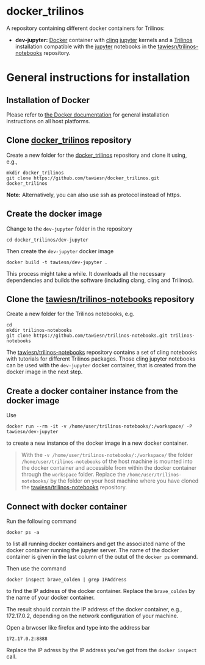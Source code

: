 # docker_trilinos

A repository containing different docker containers for Trilinos:

- __dev-jupyter:__ [Docker](https://www.docker.com/) container with [cling](https://root.cern.ch/cling) [jupyter](https://jupyter.org/) kernels and a [Trilinos](https://trilinos.github.io/) installation compatible with the [jupyter](https://jupyter.org/) notebooks in the [tawiesn/trilinos-notebooks](https://github.com/tawiesn/trilinos-notebooks) repository.

# General instructions for installation

## Installation of Docker

Please refer to [the Docker documentation](https://docs.docker.com/install/) for general installation instructions on all host platforms.

## Clone [docker_trilinos](https://github.com/tawiesn/docker_trilinos) repository

Create a new folder for the [docker_trilinos](https://github.com/tawiesn/docker_trilinos) repository and clone it using, e.g.,
```
mkdir docker_trilinos
git clone https://github.com/tawiesn/docker_trilinos.git docker_trilinos
```
__Note:__ Alternatively, you can also use ssh as protocol instead of https.

## Create the docker image
Change to the `dev-jupyter` folder in the repository
``` 
cd docker_trilinos/dev-jupyter
```
Then create the `dev-jupyter` docker image
```
docker build -t tawiesn/dev-jupyter .
```
This process might take a while. It downloads all the necessary dependencies and builds the software (including clang, cling and Trilinos).

## Clone the [tawiesn/trilinos-notebooks](https://github.com/tawiesn/trilinos-notebooks) repository

Create a new folder for the Trilinos notebooks, e.g.
```
cd
mkdir trilinos-notebooks
git clone https://github.com/tawiesn/trilinos-notebooks.git trilinos-notebooks
```
The [tawiesn/trilinos-notebooks](https://github.com/tawiesn/trilinos-notebooks) repository contains a set of cling notebooks with tutorials for different Trilinos packages. Those cling jupyter notebooks can be used with the `dev-jupyter` docker container, that is created from the docker image in the next step.

## Create a docker container instance from the docker image
Use
```
docker run --rm -it -v /home/user/trilinos-notebooks/:/workspace/ -P tawiesn/dev-jupyter
```
to create a new instance of the docker image in a new docker container. 
> With the `-v /home/user/trilinos-notebooks/:/workspace/` the folder `/home/user/trilinos-notebooks` of the host machine is mounted into the docker container and accessible from within the docker container through the `workspace` folder. Replace the `/home/user/trilinos-notebooks/` by the folder on your host machine where you have cloned the [tawiesn/trilinos-notebooks](https://github.com/tawiesn/trilinos-notebooks) repository.

## Connect with docker container

Run the following command
```
docker ps -a
```
to list all running docker containers and get the associated name of the docker container running the jupyter server. The name of the docker container is given in the last column of the outut of the `docker ps` command.

Then use the command
```
docker inspect brave_colden | grep IPAddress
```
to find the IP address of the docker container. Replace the `brave_colden` by the name of your docker container.

The result should contain the IP address of the docker container, e.g., 172.17.0.2, depending on the network configuration of your machine.

Open a brwoser like firefox and type into the address bar
```
172.17.0.2:8888
```
Replace the IP adress by the IP address you've got from the `docker inspect` call.

